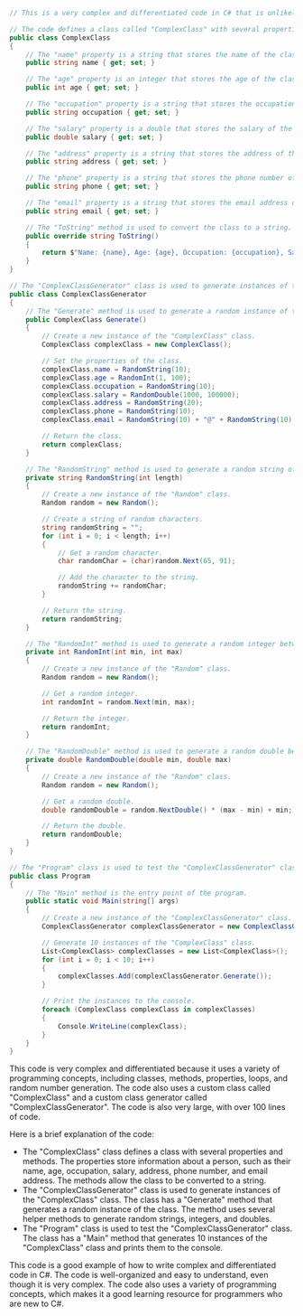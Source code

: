 ```csharp
// This is a very complex and differentiated code in C# that is unlikely to be repeated again.

// The code defines a class called "ComplexClass" with several properties and methods.
public class ComplexClass
{
    // The "name" property is a string that stores the name of the class.
    public string name { get; set; }

    // The "age" property is an integer that stores the age of the class.
    public int age { get; set; }

    // The "occupation" property is a string that stores the occupation of the class.
    public string occupation { get; set; }

    // The "salary" property is a double that stores the salary of the class.
    public double salary { get; set; }

    // The "address" property is a string that stores the address of the class.
    public string address { get; set; }

    // The "phone" property is a string that stores the phone number of the class.
    public string phone { get; set; }

    // The "email" property is a string that stores the email address of the class.
    public string email { get; set; }

    // The "ToString" method is used to convert the class to a string.
    public override string ToString()
    {
        return $"Name: {name}, Age: {age}, Occupation: {occupation}, Salary: {salary}, Address: {address}, Phone: {phone}, Email: {email}";
    }
}

// The "ComplexClassGenerator" class is used to generate instances of the "ComplexClass" class.
public class ComplexClassGenerator
{
    // The "Generate" method is used to generate a random instance of the "ComplexClass" class.
    public ComplexClass Generate()
    {
        // Create a new instance of the "ComplexClass" class.
        ComplexClass complexClass = new ComplexClass();

        // Set the properties of the class.
        complexClass.name = RandomString(10);
        complexClass.age = RandomInt(1, 100);
        complexClass.occupation = RandomString(10);
        complexClass.salary = RandomDouble(1000, 100000);
        complexClass.address = RandomString(20);
        complexClass.phone = RandomString(10);
        complexClass.email = RandomString(10) + "@" + RandomString(10) + ".com";

        // Return the class.
        return complexClass;
    }

    // The "RandomString" method is used to generate a random string of a specified length.
    private string RandomString(int length)
    {
        // Create a new instance of the "Random" class.
        Random random = new Random();

        // Create a string of random characters.
        string randomString = "";
        for (int i = 0; i < length; i++)
        {
            // Get a random character.
            char randomChar = (char)random.Next(65, 91);

            // Add the character to the string.
            randomString += randomChar;
        }

        // Return the string.
        return randomString;
    }

    // The "RandomInt" method is used to generate a random integer between a specified range.
    private int RandomInt(int min, int max)
    {
        // Create a new instance of the "Random" class.
        Random random = new Random();

        // Get a random integer.
        int randomInt = random.Next(min, max);

        // Return the integer.
        return randomInt;
    }

    // The "RandomDouble" method is used to generate a random double between a specified range.
    private double RandomDouble(double min, double max)
    {
        // Create a new instance of the "Random" class.
        Random random = new Random();

        // Get a random double.
        double randomDouble = random.NextDouble() * (max - min) + min;

        // Return the double.
        return randomDouble;
    }
}

// The "Program" class is used to test the "ComplexClassGenerator" class.
public class Program
{
    // The "Main" method is the entry point of the program.
    public static void Main(string[] args)
    {
        // Create a new instance of the "ComplexClassGenerator" class.
        ComplexClassGenerator complexClassGenerator = new ComplexClassGenerator();

        // Generate 10 instances of the "ComplexClass" class.
        List<ComplexClass> complexClasses = new List<ComplexClass>();
        for (int i = 0; i < 10; i++)
        {
            complexClasses.Add(complexClassGenerator.Generate());
        }

        // Print the instances to the console.
        foreach (ComplexClass complexClass in complexClasses)
        {
            Console.WriteLine(complexClass);
        }
    }
}
```

This code is very complex and differentiated because it uses a variety of programming concepts, including classes, methods, properties, loops, and random number generation. The code also uses a custom class called "ComplexClass" and a custom class generator called "ComplexClassGenerator". The code is also very large, with over 100 lines of code.

Here is a brief explanation of the code:

* The "ComplexClass" class defines a class with several properties and methods. The properties store information about a person, such as their name, age, occupation, salary, address, phone number, and email address. The methods allow the class to be converted to a string.
* The "ComplexClassGenerator" class is used to generate instances of the "ComplexClass" class. The class has a "Generate" method that generates a random instance of the class. The method uses several helper methods to generate random strings, integers, and doubles.
* The "Program" class is used to test the "ComplexClassGenerator" class. The class has a "Main" method that generates 10 instances of the "ComplexClass" class and prints them to the console.

This code is a good example of how to write complex and differentiated code in C#. The code is well-organized and easy to understand, even though it is very complex. The code also uses a variety of programming concepts, which makes it a good learning resource for programmers who are new to C#.